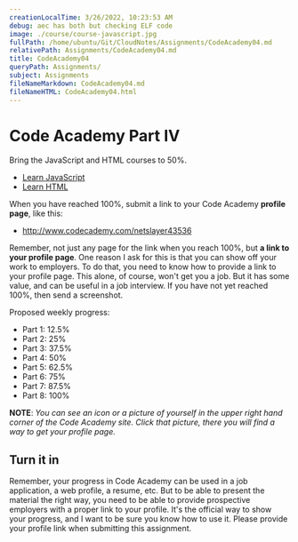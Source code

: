 ```yaml
---
creationLocalTime: 3/26/2022, 10:23:53 AM
debug: aec has both but checking ELF code
image: ./course/course-javascript.jpg
fullPath: /home/ubuntu/Git/CloudNotes/Assignments/CodeAcademy04.md
relativePath: Assignments/CodeAcademy04.md
title: CodeAcademy04
queryPath: Assignments/
subject: Assignments
fileNameMarkdown: CodeAcademy04.md
fileNameHTML: CodeAcademy04.html
---
```



<!-- toc -->
<!-- tocstop -->

# Code Academy Part IV

Bring the JavaScript and HTML courses to 50%.

- [Learn JavaScript][ijs]
- [Learn HTML](https://www.codecademy.com/learn/learn-html)

When you have reached 100%, submit a link to your Code Academy **profile page**, like this:

- <http://www.codecademy.com/netslayer43536>

Remember, not just any page for the link when you reach 100%, but **a link to your profile page**. One reason I ask for this is that you can show off your work to employers. To do that, you need to know how to provide a link to your profile page. This alone, of course, won't get you a job. But it has some value, and can be useful in a job interview. If you have not yet reached 100%, then send a screenshot.

Proposed weekly progress:

- Part 1:  12.5%
- Part 2:  25%
- Part 3:  37.5%
- Part 4:  50%
- Part 5:  62.5%
- Part 6:  75%
- Part 7:  87.5%
- Part 8:  100%

**NOTE**: _You can see an icon or a picture of yourself in the upper right hand corner of the Code Academy site. Click that picture, there you will find a way to get your profile page._

## Turn it in

Remember, your progress in Code Academy can be used in a job application, a web profile, a resume, etc. But to be able to present the material the right way, you need to be able to provide prospective employers with a proper link to your profile. It's the official way to show your progress, and I want to be sure you know how to use it. Please provide your profile link when submitting this assignment.

<!--       -->
<!-- links -->
<!--       -->

[ijs]: https://www.codecademy.com/learn/introduction-to-javascript
